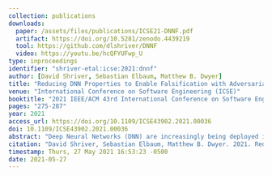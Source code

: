 ```yaml
---
collection: publications
downloads:
  paper: /assets/files/publications/ICSE21-DNNF.pdf
  artifact: https://doi.org/10.5281/zenodo.4439219
  tool: https://github.com/dlshriver/DNNF
  video: https://youtu.be/hcQFYUFwp_U
type: inproceedings
identifier: "shriver-etal:icse:2021:dnnf"
author: [David Shriver, Sebastian Elbaum, Matthew B. Dwyer]
title: "Reducing DNN Properties to Enable Falsification with Adversarial Attacks"
venue: "International Conference on Software Engineering (ICSE)"
booktitle: "2021 IEEE/ACM 43rd International Conference on Software Engineering (ICSE)"
pages: "275-287"
year: 2021
access_url: https://doi.org/10.1109/ICSE43902.2021.00036
doi: 10.1109/ICSE43902.2021.00036
abstract: "Deep Neural Networks (DNN) are increasingly being deployed in safety-critical domains, from autonomous vehicles to medical devices, where the consequences of errors demand techniques that can provide	stronger guarantees about behavior than just high test accuracy. This paper explores broadening the application of existing adversarial attack techniques for the falsification of DNN safety properties. We contend and later show that such attacks provide a powerful repertoire of scalable algorithms for property falsification. To enable the broad application of falsification, we introduce a semantics-preserving reduction of multiple safety property types, which subsume prior work, into a set of  equivalid correctness problems amenable to adversarial attacks. We evaluate our reduction approach as an enabler of falsification on a range of DNN correctness problems and show its cost-effectiveness and scalability."
citation: "David Shriver, Sebastian Elbaum, Matthew B. Dwyer. 2021. Reducing DNN Properties to Enable Falsification with Adversarial Attacks. In <i>2021 IEEE/ACM 43rd International Conference on Software Engineering (ICSE)</i>. 275-287. https://doi.org/10.1109/ICSE43902.2021.00036"
timestamp: Thurs, 27 May 2021 16:53:23 -0500
date: 2021-05-27
---
```

